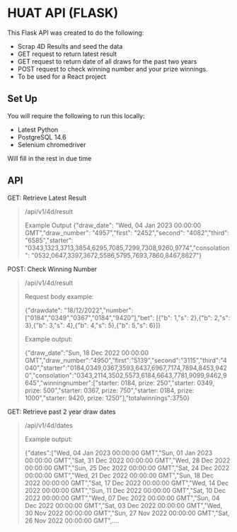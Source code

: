 # HUAT API (FLASK)

This Flask API was created to do the following:

* Scrap 4D Results and seed the data
* GET request to return latest result
* GET request to return date of all draws for the past two years
* POST request to check winning number and your prize winnings.
* To be used for a React project

## Set Up

You will require the following to run this locally:

* Latest Python
* PostgreSQL 14.6
* Selenium chromedriver

Will fill in the rest in due time

## API

GET: Retrieve Latest Result

> /api/v1/4d/result
>
> Example Output
>{"draw_date": "Wed, 04 Jan 2023 00:00:00 GMT","draw_number": "4957","first": "2452","second": "4082","third": "6585","starter": "0343,1323,3713,3854,6295,7085,7299,7308,9260,9774","consolation": "0532,0647,3397,3672,5586,5795,7693,7860,8467,8627"}

POST: Check Winning Number

> /api/v1/4d/result
>
> Request body example:
>
>{"drawdate": "18/12/2022","number": ["0184","0349","0367","0184","9420"],"bet": [{"b": 1,"s": 2},{"b": 2,"s": 3},{"b": 3,"s": 4},{"b": 4,"s": 5},{"b": 5,"s": 6}]}
>
> Example output:
>
>{"draw_date":"Sun, 18 Dec 2022 00:00:00 GMT","draw_number":"4950","first":"5139","second":"3115","third":"4040","starter":"0184,0349,0367,3593,6437,6967,7174,7894,8453,9420","consolation":"0343,2114,3502,5573,6184,6643,7781,9099,9462,9645","winningnumber":["starter: 0184, prize: 250","starter: 0349, prize: 500","starter: 0367, prize: 750","starter: 0184, prize: 1000","starter: 9420, prize: 1250"],"totalwinnings":3750}


GET: Retrieve past 2 year draw dates

>/api/v1/4d/dates
>
>Example output:
>
>{"dates":["Wed, 04 Jan 2023 00:00:00 GMT","Sun, 01 Jan 2023 00:00:00 GMT","Sat, 31 Dec 2022 00:00:00 GMT","Wed, 28 Dec 2022 00:00:00 GMT","Sun, 25 Dec 2022 00:00:00 GMT","Sat, 24 Dec 2022 00:00:00 GMT","Wed, 21 Dec 2022 00:00:00 GMT","Sun, 18 Dec 2022 00:00:00 GMT","Sat, 17 Dec 2022 00:00:00 GMT","Wed, 14 Dec 2022 00:00:00 GMT","Sun, 11 Dec 2022 00:00:00 GMT","Sat, 10 Dec 2022 00:00:00 GMT","Wed, 07 Dec 2022 00:00:00 GMT","Sun, 04 Dec 2022 00:00:00 GMT","Sat, 03 Dec 2022 00:00:00 GMT","Wed, 30 Nov 2022 00:00:00 GMT","Sun, 27 Nov 2022 00:00:00 GMT","Sat, 26 Nov 2022 00:00:00 GMT",....
